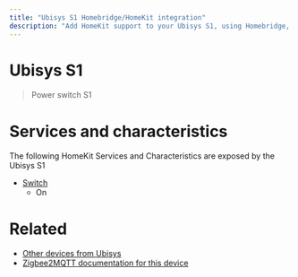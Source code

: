 ```yaml
---
title: "Ubisys S1 Homebridge/HomeKit integration"
description: "Add HomeKit support to your Ubisys S1, using Homebridge, Zigbee2MQTT and homebridge-z2m."
---
```

<!---
This file has been GENERATED using src/docgen/docgen.ts
DO NOT EDIT THIS FILE MANUALLY!
-->
# Ubisys S1
> Power switch S1


# Services and characteristics
The following HomeKit Services and Characteristics are exposed by
the Ubisys S1

* [Switch](../../switch.md)
  * On


# Related
* [Other devices from Ubisys](../index.md#ubisys)
* [Zigbee2MQTT documentation for this device](https://www.zigbee2mqtt.io/devices/S1.html)